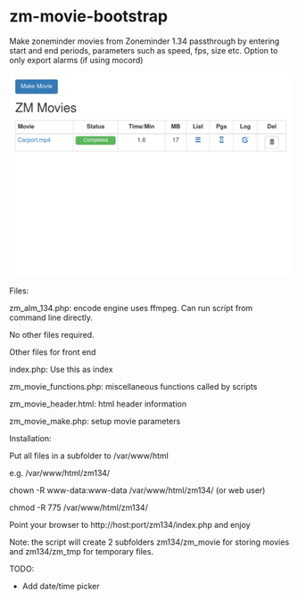 # zm-movie-bootstrap

Make zoneminder movies from Zoneminder 1.34 passthrough
by entering start and end periods, parameters such as speed, fps, size etc.
Option to only export alarms (if using mocord)

![index](index.png)

Files:

zm_alm_134.php: encode engine uses ffmpeg. Can run script from command line directly.

No other files required.

Other files for front end

index.php: Use this as index

zm_movie_functions.php: miscellaneous functions called by scripts

zm_movie_header.html: html header information

zm_movie_make.php: setup movie parameters

Installation:

Put all files in a subfolder to /var/www/html

e.g. /var/www/html/zm134/

chown -R www-data:www-data /var/www/html/zm134/ (or web user)

chmod -R 775 /var/www/html/zm134/

Point your browser to http://host:port/zm134/index.php and enjoy

Note: the script will create 2 subfolders zm134/zm_movie for storing movies and zm134/zm_tmp for temporary files.

TODO:
- Add date/time picker

